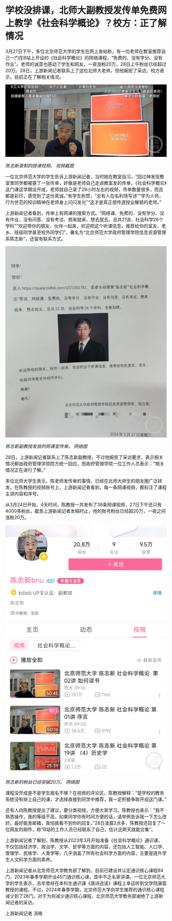 # 学校没排课，北师大副教授发传单免费网上教学《社会科学概论》？校方：正了解情况

3月27日下午，多位北京师范大学的学生在网上发帖称，有一位老师在教室推荐自己一门在B站上开设的《社会科学概论》的网络课程，“免费的、没有学分、没有作业”。老师的诚意也感动了学生和网友，一夜涨粉20万，28日上午粉丝已经超过20万。28日，上游新闻记者联系上了这位北师大老师，但他婉拒了采访。校方表示，目前正在了解相关情况。

![0c0cfd01676376dcdbe381ca08802fee.jpg](https://raw.githubusercontent.com/qqhsx/qqnews_image/main/2024/03/28/学校没排课，北师大副教授发传单免费网上教学《社会科学概论》？校方：正了解情况/0c0cfd01676376dcdbe381ca08802fee.jpg)

_陈志新录制的授课视频。 视频截图_

一位北京师范大学的学生告诉上游新闻记者，当时她在教室自习，“回过神发现教室里同学都被塞了一张传单，好像是老师自己走进教室发的传单，《社会科学概论》这门课这学期没开成，老师就自己录了28小时左右的视频，传单数量很多，而且都是彩印，感觉到了这份真诚。”有学生称赞，“总有人在名利场写诗”“学为人师，行为世范的校训精神在老师身上闪闪发光”“这才是真正想传道授业解惑的老师。”

上游新闻记者看到，传单上有网课的搜索方式。“网络课、免费的、没有学分、没有作业、没有问答、没有考试、想来就来、想去就去。总共21讲，社会科学26个学科”“欢迎带你的朋友、伙伴一起来，欢迎把这个听课信息，推荐给你的室友、老乡、班级同学甚至校外同学们”，署名为“北京师范大学政府管理学院信息资源管理系陈志新”，还留有联系方式。

![3dbb5992eef61e2eb427726faf8bcf44.jpg](https://raw.githubusercontent.com/qqhsx/qqnews_image/main/2024/03/28/学校没排课，北师大副教授发传单免费网上教学《社会科学概论》？校方：正了解情况/3dbb5992eef61e2eb427726faf8bcf44.jpg)

_陈志新副教授发放的网课宣传单。 网络图_

28日，上游新闻记者联系上了陈志新副教授，不过他婉拒了采访要求，表示相关情况都由政府管理学院院方统一回应，而政府管理学院一位工作人员表示：“相关情况正在进行了解。”

多位北师大学生表示，陈老师发传单的事情，已经在北师大师生的朋友圈广泛转发。在陈教授的视频账号上，上游新闻记者看到，每一条网课视频，都标注了课程主讲内容和序号。

从3月24日开始，4天时间，陈教授一共发布了38条网课视频，27日下午还只有4000多粉丝，截至上游新闻记者发稿时止，他的账号粉丝已经超20万，一夜之间涨粉20万。

![5048c3d65c1934b7ee95225353aad792.jpg](https://raw.githubusercontent.com/qqhsx/qqnews_image/main/2024/03/28/学校没排课，北师大副教授发传单免费网上教学《社会科学概论》？校方：正了解情况/5048c3d65c1934b7ee95225353aad792.jpg)

_陈志新的粉丝已经突破20万。 网络图_

课程没开成是不是学生报名不够？在视频的评论区，陈教授解释：“是学校的教务系统没有排上自己的课，才选择直接到同学中推荐，我一定积极争取开成这门课。”

还有人向陈教授提出了建议，要分类视频，方便大家学习。陈教授也表示：“我不熟悉操作，我的等级不高，如果同学你有时间方便的话，请举例告诉我一下怎么改好。最好能发邮箱，我怕我看不到你的回复。”28日凌晨2点多，陈教授还回复了一位网友的邮件，称“B站的工作人员已经联系了自己，估计这两天就能合集”。

上游新闻记者了解到，陈教授从2023年3月开始准备《社会科学概论》通识课，不仅包括经济学、政治学、文学、哲学等方面的内容，还包括人工智能、人口学、管理学、民族学、人类学等，几乎涵盖了所有社会科学方面的内容，主要是提升学生人文科学方面的素养。

上游新闻记者从北京师范大学教务部了解到，目前已建设并认定通识核心课程94门，2023年春季学期开设45门通识核心课，其中不乏名家讲课。一位北京师范大学的学生表示，去年曾经在本科生通识课《唐诗选读》课程上幸运听到文学院康震教授的课程。不过，2024年春季学期，北京师范大学向学生推荐的通识核心课程减少到了26门。对于为何减少通识核心课程，北京师范大学教务部谢绝了上游新闻记者的采访。

上游新闻记者 汤皓


